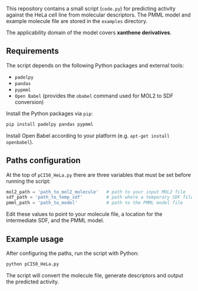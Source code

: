 This repository contains a small script (`code.py`) for predicting activity against the HeLa cell line from molecular descriptors. The PMML model and example molecule file are stored in the `examples` directory.

The applicability domain of the model covers **xanthene derivatives**.
## Requirements
The script depends on the following Python packages and external tools:
- `padelpy`
- `pandas`
- `pypmml`
- `Open Babel` (provides the `obabel` command used for MOL2 to SDF conversion)

Install the Python packages via `pip`:

```bash
pip install padelpy pandas pypmml
```
Install Open Babel according to your platform (e.g. `apt-get install openbabel`).

## Paths configuration

At the top of `pCI50_HeLa.py` there are three variables that must be set before running the script:

```python
mol2_path = 'path_to_mol2_molecule'   # path to your input MOL2 file
sdf_path = 'path_to_temp_sdf'         # path where a temporary SDF file will be written
pmml_path = 'path_to_model'           # path to the PMML model file
```

Edit these values to point to your molecule file, a location for the intermediate SDF, and the PMML model.

## Example usage

After configuring the paths, run the script with Python:

```bash
python pCI50_HeLa.py
```
The script will convert the molecule file, generate descriptors and output the predicted activity.

